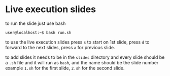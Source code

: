# Live execution slides

to run the slide just use bash
```
user@localhost:~$ bash run.sh
```

to use the live execution slides press `s` to start on 1st slide, press `d` to forward to the next slides, press `a` for previous slide.

to add slides it needs to be in the `slides` directory and every slide should be a `.sh` file and it will run as `bash`, and the name should be the slide number example `1.sh` for the first slide, `2.sh` for the second slide.